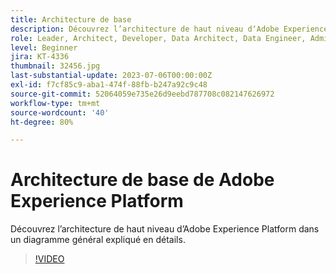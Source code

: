 ```yaml
---
title: Architecture de base
description: Découvrez l’architecture de haut niveau dʼAdobe Experience Platform dans un diagramme général expliqué en détails.
role: Leader, Architect, Developer, Data Architect, Data Engineer, Admin, User
level: Beginner
jira: KT-4336
thumbnail: 32456.jpg
last-substantial-update: 2023-07-06T00:00:00Z
exl-id: f7cf85c9-aba1-474f-88fb-b247a92c9c48
source-git-commit: 52064059e735e26d9eebd787708c082147626972
workflow-type: tm+mt
source-wordcount: '40'
ht-degree: 80%

---
```


# Architecture de base de Adobe Experience Platform

Découvrez l’architecture de haut niveau dʼAdobe Experience Platform dans un diagramme général expliqué en détails.

>[!VIDEO](https://video.tv.adobe.com/v/32456?quality=12&learn=on)


